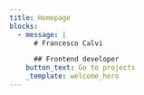 ```yaml
---
title: Homepage
blocks:
  - message: |
      # Francesco Calvi

      ## Frontend developer
    button_text: Go to projects
    _template: welcome_hero
---
```

